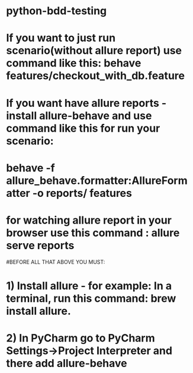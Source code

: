 # python-bdd-testing
# If you want to just run scenario(without allure report) use command like this: behave features/checkout_with_db.feature
# If you want have allure reports - install allure-behave and use command like this for run your scenario:
# behave -f allure_behave.formatter:AllureFormatter -o reports/ features
# for watching allure report in your browser use this command : allure serve reports
 
#BEFORE ALL THAT ABOVE  YOU MUST:

# 1) Install allure - for example: In a terminal, run this command:  brew install allure.
# 2) In PyCharm go to PyCharm Settings->Project Interpreter and there add allure-behave